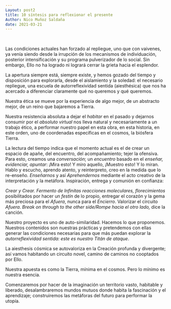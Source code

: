 ```yaml
---
Layout: post2
title: 10 síntesis para reflexionar el presente
Author: Nico Muñoz Saldaña
date: 2021-03-21
---
```

<br>

Las condiciones actuales han forzado al repliegue, uno que con vaivenes, ya venía siendo desde la irrupción de los mecanismos de individuación, posterior intensificación y su programa pulverizador de lo social. Sin embargo, Ello no ha logrado ni logrará cerrar la grieta hacia el esplendor.

La apertura siempre está, siempre existe, y hemos gozado del tiempo y disposición para explorarla, desde el aislamiento y la soledad: el necesario repliegue, una escuela de autorreflexividad sentida (aiesthésica) que nos ha acercado a diferenciar claramente qué no queremos y qué queremos.  

Nuestra ética se mueve por la experiencia de algo mejor, de un abstracto mejor, de un reino que bajaremos a Tierra.  

Nuestra resistencia absoluta a dejar el *habitar* en el pasado y dejarnos consumir por el *absoluto virtual* nos lleva natural y necesariamente a un trabajo ético, a performar nuestro papel en esta obra, en esta historia, en este orden, uno de coordenadas específicas en el cosmos, la biósfera Tierra.

La lectura del tiempo indica que el momento actual es el de crear un espacio de apañe, del encuentro, del acompañamiento; tejer la ofensiva.  Para esto, creamos una *conversación*; un *encuentro* basado en el *enseñar, evidenciar, apuntar*: ¡Mira esto! Y miro aquello, ¡Muestro esto! Y lo miran. Hablo y escucho, aprendo atento, y reinterpreto, creo en la medida que lo re-enseño. *Enseñarnos* y así *Aprehendernos* mediante el acto creativo de la interpretación y la metáfora.  Inspiración, entrega y comunión en confianza:

*Crear y Crear. Fermento de Infinitas reacciones moleculares, florecimientos* posibilitados por hacer un *festín* de lo propio, entregar el corazón y la gema más preciosa para el *Afuera*, nunca para el *Encierro*.  Valorizar el circuito *Afuera*.  *Break on through to the other side/Rompe hacia el otro lado,* dice la canción.

Nuestro proyecto es uno de auto-similaridad.   Hacemos lo que proponemos.  Nuestros contenidos son  nuestras prácticas y pretendemos con ellas generar las condiciones necesarias para que más puedan explorar la *autorreflexividad sentida: este es nuestro Titán de ataque*.

La aiesthesis cósmica se autovaloriza en la Creación profunda y divergente; así vamos habitando un circuito novel, camino de caminos no cooptados por Ello.  

Nuestra apuesta es como la Tierra, mínima en el cosmos.  Pero lo mínimo es nuestra esencia.

Comenzaremos por hacer de la imaginación un territorio vasto, habitable y liberado, desalambraremos  mundos mutuos donde habita la fascinación y el aprendizaje; construiremos las metáforas del futuro para performar la utopía. 
